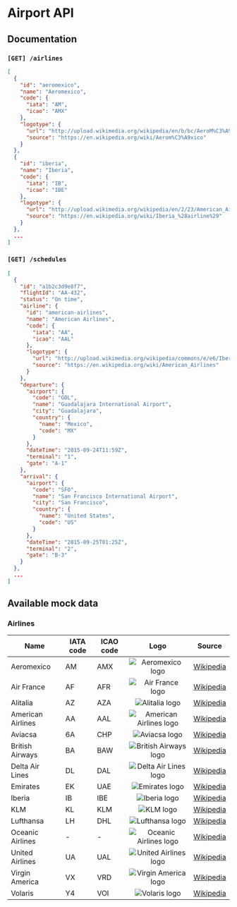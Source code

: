 # Airport API

## Documentation

### `[GET] /airlines`

```json
[
  {
    "id": "aeromexico",
    "name": "Aeromexico",
    "code": {
      "iata": "AM",
      "icao": "AMX"
    },
    "logotype": {
      "url": "http://upload.wikimedia.org/wikipedia/en/b/bc/AeroM%C3%A9xico_Logo.svg",
      "source": "https://en.wikipedia.org/wiki/Aerom%C3%A9xico"
    }
  },
  {
    "id": "iberia",
    "name": "Iberia",
    "code": {
      "iata": "IB",
      "icao": "IBE"
    },
    "logotype": {
      "url": "http://upload.wikimedia.org/wikipedia/en/2/23/American_Airlines_logo_2013.svg",
      "source": "https://en.wikipedia.org/wiki/Iberia_%28airline%29"
    }
  },
  ...
]
```

### `[GET] /schedules`

```json
[
  {
    "id": "a1b2c3d9e8f7",
    "flightId": "AA-432",
    "status": "On time",
    "airline": {
      "id": "american-airlines",
      "name": "American Airlines",
      "code": {
        "iata": "AA",
        "icao": "AAL"
      },
      "logotype": {
        "url": "http://upload.wikimedia.org/wikipedia/commons/e/e6/Iberia_%282013%29.svg",
        "source": "https://en.wikipedia.org/wiki/American_Airlines"
      }
    },
    "departure": {
      "airport": {
        "code": "GDL",
        "name": "Guadalajara International Airport",
        "city": "Guadalajara",
        "country": {
          "name": "Mexico",
          "code": "MX"
        }
      },
      "dateTime": "2015-09-24T11:59Z",
      "terminal": "1",
      "gate": "A-1"
    },
    "arrival": {
      "airport": {
        "code": "SFO",
        "name": "San Francisco International Airport",
        "city": "San Francisco",
        "country": {
          "name": "United States",
          "code": "US"
        }
      },
      "dateTime": "2015-09-25T01:25Z",
      "terminal": "2",
      "gate": "B-3"
    }
  },
  ...
]
```

## Available mock data

### Airlines

| Name              | IATA code | ICAO code | Logo | Source |
|-------------------|-----------|-----------|:----:|--------|
| Aeromexico        | AM        | AMX       | ![Aeromexico logo](http://upload.wikimedia.org/wikipedia/en/b/bc/AeroM%C3%A9xico_Logo.svg) | [Wikipedia](https://en.wikipedia.org/wiki/Aerom%C3%A9xico) |
| Air France        | AF        | AFR       | ![Air France logo](http://upload.wikimedia.org/wikipedia/commons/4/44/Air_France_Logo.svg) | [Wikipedia](https://en.wikipedia.org/wiki/Air_France) |
| Alitalia          | AZ        | AZA       | ![Alitalia logo](http://upload.wikimedia.org/wikipedia/en/f/f1/Alitalia_logo_2015.svg) | [Wikipedia](https://en.wikipedia.org/wiki/Alitalia) |
| American Airlines | AA        | AAL       | ![American Airlines logo](http://upload.wikimedia.org/wikipedia/en/2/23/American_Airlines_logo_2013.svg) | [Wikipedia](https://en.wikipedia.org/wiki/American_Airlines) |
| Aviacsa           | 6A        | CHP       | ![Aviacsa logo](http://upload.wikimedia.org/wikipedia/commons/5/55/Aviacsa_Logo.svg) | [Wikipedia](https://en.wikipedia.org/wiki/Aviacsa) |
| British Airways   | BA        | BAW       | ![British Airways logo](http://upload.wikimedia.org/wikipedia/en/4/42/British_Airways_Logo.svg) | [Wikipedia](https://en.wikipedia.org/wiki/British_Airways) |
| Delta Air Lines   | DL        | DAL       | ![Delta Air Lines logo](http://upload.wikimedia.org/wikipedia/commons/d/d1/Delta_logo.svg) | [Wikipedia](https://en.wikipedia.org/wiki/Delta_Air_Lines) |
| Emirates          | EK        | UAE       | ![Emirates logo](http://upload.wikimedia.org/wikipedia/commons/d/d0/Emirates_logo.svg) | [Wikipedia](https://en.wikipedia.org/wiki/Emirates_%28airline%29) |
| Iberia            | IB        | IBE       | ![Iberia logo](http://upload.wikimedia.org/wikipedia/commons/e/e6/Iberia_%282013%29.svg) | [Wikipedia](https://en.wikipedia.org/wiki/Iberia_%28airline%29) |
| KLM               | KL        | KLM       | ![KLM logo](http://upload.wikimedia.org/wikipedia/commons/c/c7/KLM_logo.svg) | [Wikipedia](https://en.wikipedia.org/wiki/KLM) |
| Lufthansa         | LH        | DHL       | ![Lufthansa logo](http://upload.wikimedia.org/wikipedia/en/5/54/Lufthansa_Logo.svg) | [Wikipedia](https://en.wikipedia.org/wiki/Lufthansa) |
| Oceanic Airlines  | -         | -         | ![Oceanic Airlines logo](http://upload.wikimedia.org/wikipedia/en/5/51/Oceanic.svg) | [Wikipedia](https://en.wikipedia.org/wiki/Oceanic_Airlines) |
| United Airlines   | UA        | UAL       | ![United Airlines logo](http://upload.wikimedia.org/wikipedia/en/e/e0/United_Airlines_Logo.svg) | [Wikipedia](https://en.wikipedia.org/wiki/United_Airlines) |
| Virgin America    | VX        | VRD       | ![Virgin America logo](http://upload.wikimedia.org/wikipedia/en/7/78/Vx-logo.svg) | [Wikipedia](https://en.wikipedia.org/wiki/Virgin_America) |
| Volaris           | Y4        | VOI       | ![Volaris logo](http://upload.wikimedia.org/wikipedia/en/b/b2/Volaris_logo.svg) | [Wikipedia](https://en.wikipedia.org/wiki/Volaris) |
